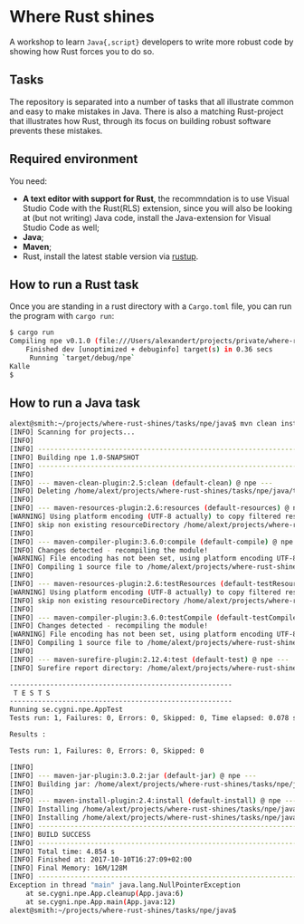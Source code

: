 # Where Rust shines
A workshop to learn `Java{,script}` developers to write more robust code by showing how Rust forces you to do so.

## Tasks
The repository is separated into a number of tasks that all illustrate common and easy to make mistakes in Java. There is also a matching Rust-project that illustrates how Rust, through its focus on building robust software prevents these mistakes.

## Required environment
You need:
- **A text editor with support for Rust**, the recommndation is to use Visual Studio Code with the Rust(RLS) extension, since you will also be looking at (but not writing) Java code, install the Java-extension for Visual Studio Code as well;
- **Java**;
- **Maven**;
- Rust, install the latest stable version via [rustup](https://www.rustup.rs/).

## How to run a Rust task

Once you are standing in a rust directory with a `Cargo.toml` file, you can run the program with
`cargo run`:

```bash
$ cargo run
Compiling npe v0.1.0 (file:///Users/alexandert/projects/private/where-rust-shines/tasks/npe/rust)
    Finished dev [unoptimized + debuginfo] target(s) in 0.36 secs
     Running `target/debug/npe`
Kalle
$
```
## How to run a Java task

```bash
alext@smith:~/projects/where-rust-shines/tasks/npe/java$ mvn clean install && java -jar target/*.jar
[INFO] Scanning for projects...
[INFO]                                                                         
[INFO] ------------------------------------------------------------------------
[INFO] Building npe 1.0-SNAPSHOT
[INFO] ------------------------------------------------------------------------
[INFO] 
[INFO] --- maven-clean-plugin:2.5:clean (default-clean) @ npe ---
[INFO] Deleting /home/alext/projects/where-rust-shines/tasks/npe/java/target
[INFO] 
[INFO] --- maven-resources-plugin:2.6:resources (default-resources) @ npe ---
[WARNING] Using platform encoding (UTF-8 actually) to copy filtered resources, i.e. build is platform dependent!
[INFO] skip non existing resourceDirectory /home/alext/projects/where-rust-shines/tasks/npe/java/src/main/resources
[INFO] 
[INFO] --- maven-compiler-plugin:3.6.0:compile (default-compile) @ npe ---
[INFO] Changes detected - recompiling the module!
[WARNING] File encoding has not been set, using platform encoding UTF-8, i.e. build is platform dependent!
[INFO] Compiling 1 source file to /home/alext/projects/where-rust-shines/tasks/npe/java/target/classes
[INFO] 
[INFO] --- maven-resources-plugin:2.6:testResources (default-testResources) @ npe ---
[WARNING] Using platform encoding (UTF-8 actually) to copy filtered resources, i.e. build is platform dependent!
[INFO] skip non existing resourceDirectory /home/alext/projects/where-rust-shines/tasks/npe/java/src/test/resources
[INFO] 
[INFO] --- maven-compiler-plugin:3.6.0:testCompile (default-testCompile) @ npe ---
[INFO] Changes detected - recompiling the module!
[WARNING] File encoding has not been set, using platform encoding UTF-8, i.e. build is platform dependent!
[INFO] Compiling 1 source file to /home/alext/projects/where-rust-shines/tasks/npe/java/target/test-classes
[INFO] 
[INFO] --- maven-surefire-plugin:2.12.4:test (default-test) @ npe ---
[INFO] Surefire report directory: /home/alext/projects/where-rust-shines/tasks/npe/java/target/surefire-reports

-------------------------------------------------------
 T E S T S
-------------------------------------------------------
Running se.cygni.npe.AppTest
Tests run: 1, Failures: 0, Errors: 0, Skipped: 0, Time elapsed: 0.078 sec

Results :

Tests run: 1, Failures: 0, Errors: 0, Skipped: 0

[INFO] 
[INFO] --- maven-jar-plugin:3.0.2:jar (default-jar) @ npe ---
[INFO] Building jar: /home/alext/projects/where-rust-shines/tasks/npe/java/target/npe-1.0-SNAPSHOT.jar
[INFO] 
[INFO] --- maven-install-plugin:2.4:install (default-install) @ npe ---
[INFO] Installing /home/alext/projects/where-rust-shines/tasks/npe/java/target/npe-1.0-SNAPSHOT.jar to /home/alext/.m2/repository/se/cygni/npe/npe/1.0-SNAPSHOT/npe-1.0-SNAPSHOT.jar
[INFO] Installing /home/alext/projects/where-rust-shines/tasks/npe/java/pom.xml to /home/alext/.m2/repository/se/cygni/npe/npe/1.0-SNAPSHOT/npe-1.0-SNAPSHOT.pom
[INFO] ------------------------------------------------------------------------
[INFO] BUILD SUCCESS
[INFO] ------------------------------------------------------------------------
[INFO] Total time: 4.854 s
[INFO] Finished at: 2017-10-10T16:27:09+02:00
[INFO] Final Memory: 16M/128M
[INFO] ------------------------------------------------------------------------
Exception in thread "main" java.lang.NullPointerException
	at se.cygni.npe.App.cleanup(App.java:6)
	at se.cygni.npe.App.main(App.java:12)
alext@smith:~/projects/where-rust-shines/tasks/npe/java$
```